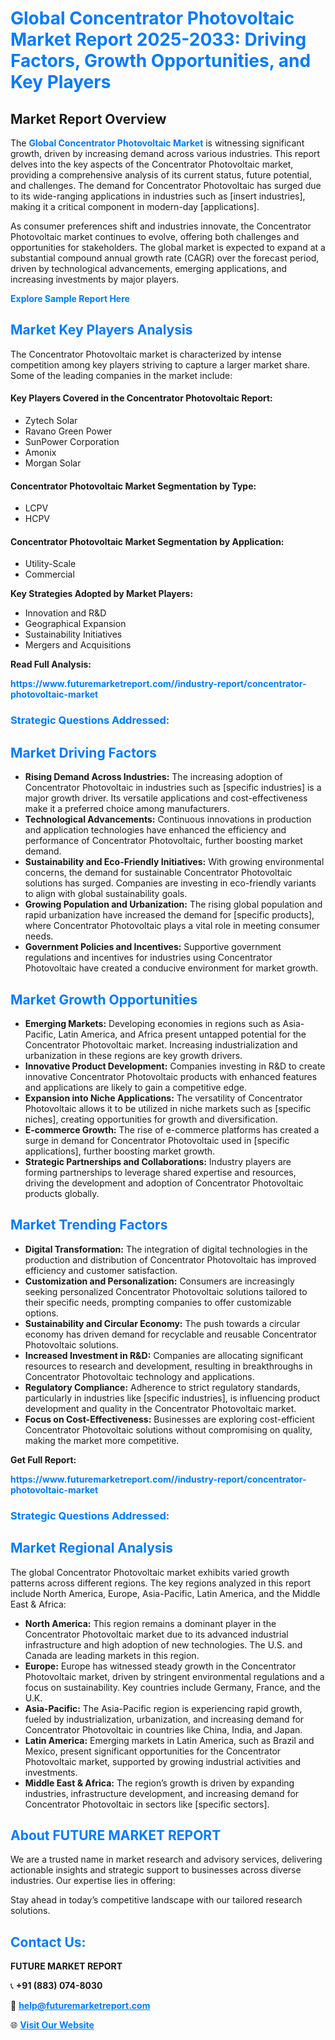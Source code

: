 <h1 style="color: #007BFF;">Global Concentrator Photovoltaic Market Report 2025-2033: Driving Factors, Growth Opportunities, and Key Players</h1>

<section id="overview">
<h2>Market Report Overview</h2>
<p>The <a href="https://www.futuremarketreport.com//industry-report/concentrator-photovoltaic-market" style="color: #007BFF; text-decoration: none;"><strong>Global Concentrator Photovoltaic Market</strong></a> is witnessing significant growth, driven by increasing demand across various industries. This report delves into the key aspects of the Concentrator Photovoltaic market, providing a comprehensive analysis of its current status, future potential, and challenges. The demand for Concentrator Photovoltaic has surged due to its wide-ranging applications in industries such as [insert industries], making it a critical component in modern-day [applications].</p>
<p>As consumer preferences shift and industries innovate, the Concentrator Photovoltaic market continues to evolve, offering both challenges and opportunities for stakeholders. The global market is expected to expand at a substantial compound annual growth rate (CAGR) over the forecast period, driven by technological advancements, emerging applications, and increasing investments by major players.</p>
</section>

<section id="overview">
<p><a href="https://www.futuremarketreport.com//request-sample/reportId=64251" style="color: #007BFF; text-decoration: none;"><strong>Explore Sample Report Here</strong></a></p>
</section>

<section id="key-players">
<h2 style="color: #007BFF;">Market Key Players Analysis</h2>
<p>The Concentrator Photovoltaic market is characterized by intense competition among key players striving to capture a larger market share. Some of the leading companies in the market include:</p>
<h4>Key Players Covered in the Concentrator Photovoltaic Report:</h4>
<ul><li>Zytech Solar</li><li>Ravano Green Power</li><li>SunPower Corporation</li><li>Amonix</li><li>Morgan Solar</li></ul>
<h4>Concentrator Photovoltaic Market Segmentation by Type:</h4>
<ul><li>LCPV</li><li>HCPV</li></ul>

<h4>Concentrator Photovoltaic Market Segmentation by Application:</h4>
<ul><li>Utility-Scale</li><li>Commercial</li></ul>
<p><strong>Key Strategies Adopted by Market Players:</strong></p>
<ul>
<li>Innovation and R&D</li>
<li>Geographical Expansion</li>
<li>Sustainability Initiatives</li>
<li>Mergers and Acquisitions</li>
</ul>
</section>

<section>
<p><strong>Read Full Analysis: </strong></p><a href="https://www.futuremarketreport.com//industry-report/concentrator-photovoltaic-market" style="color: #007BFF; text-decoration: none;"><strong>https://www.futuremarketreport.com//industry-report/concentrator-photovoltaic-market</strong></a>
<h3 style="color: #007BFF;">Strategic Questions Addressed:</h3>
</section>

<section id="driving-factors">
<h2 style="color: #007BFF;">Market Driving Factors</h2>
<ul>
<li><strong>Rising Demand Across Industries:</strong> The increasing adoption of Concentrator Photovoltaic in industries such as [specific industries] is a major growth driver. Its versatile applications and cost-effectiveness make it a preferred choice among manufacturers.</li>
<li><strong>Technological Advancements:</strong> Continuous innovations in production and application technologies have enhanced the efficiency and performance of Concentrator Photovoltaic, further boosting market demand.</li>
<li><strong>Sustainability and Eco-Friendly Initiatives:</strong> With growing environmental concerns, the demand for sustainable Concentrator Photovoltaic solutions has surged. Companies are investing in eco-friendly variants to align with global sustainability goals.</li>
<li><strong>Growing Population and Urbanization:</strong> The rising global population and rapid urbanization have increased the demand for [specific products], where Concentrator Photovoltaic plays a vital role in meeting consumer needs.</li>
<li><strong>Government Policies and Incentives:</strong> Supportive government regulations and incentives for industries using Concentrator Photovoltaic have created a conducive environment for market growth.</li>
</ul>
</section>

<section id="growth-opportunities">
<h2 style="color: #007BFF;">Market Growth Opportunities</h2>
<ul>
<li><strong>Emerging Markets:</strong> Developing economies in regions such as Asia-Pacific, Latin America, and Africa present untapped potential for the Concentrator Photovoltaic market. Increasing industrialization and urbanization in these regions are key growth drivers.</li>
<li><strong>Innovative Product Development:</strong> Companies investing in R&D to create innovative Concentrator Photovoltaic products with enhanced features and applications are likely to gain a competitive edge.</li>
<li><strong>Expansion into Niche Applications:</strong> The versatility of Concentrator Photovoltaic allows it to be utilized in niche markets such as [specific niches], creating opportunities for growth and diversification.</li>
<li><strong>E-commerce Growth:</strong> The rise of e-commerce platforms has created a surge in demand for Concentrator Photovoltaic used in [specific applications], further boosting market growth.</li>
<li><strong>Strategic Partnerships and Collaborations:</strong> Industry players are forming partnerships to leverage shared expertise and resources, driving the development and adoption of Concentrator Photovoltaic products globally.</li>
</ul>
</section>

<section id="trending-factors">
<h2 style="color: #007BFF;">Market Trending Factors</h2>
<ul>
<li><strong>Digital Transformation:</strong> The integration of digital technologies in the production and distribution of Concentrator Photovoltaic has improved efficiency and customer satisfaction.</li>
<li><strong>Customization and Personalization:</strong> Consumers are increasingly seeking personalized Concentrator Photovoltaic solutions tailored to their specific needs, prompting companies to offer customizable options.</li>
<li><strong>Sustainability and Circular Economy:</strong> The push towards a circular economy has driven demand for recyclable and reusable Concentrator Photovoltaic solutions.</li>
<li><strong>Increased Investment in R&D:</strong> Companies are allocating significant resources to research and development, resulting in breakthroughs in Concentrator Photovoltaic technology and applications.</li>
<li><strong>Regulatory Compliance:</strong> Adherence to strict regulatory standards, particularly in industries like [specific industries], is influencing product development and quality in the Concentrator Photovoltaic market.</li>
<li><strong>Focus on Cost-Effectiveness:</strong> Businesses are exploring cost-efficient Concentrator Photovoltaic solutions without compromising on quality, making the market more competitive.</li>
</ul>
</section>

<section>
<p><strong>Get Full Report: </strong></p><a href="https://www.futuremarketreport.com//industry-report/concentrator-photovoltaic-market" style="color: #007BFF; text-decoration: none;"><strong>https://www.futuremarketreport.com//industry-report/concentrator-photovoltaic-market</strong></a>
<h3 style="color: #007BFF;">Strategic Questions Addressed:</h3>
</section>


<section id="regional-analysis">
<h2 style="color: #007BFF;">Market Regional Analysis</h2>
<p>The global Concentrator Photovoltaic market exhibits varied growth patterns across different regions. The key regions analyzed in this report include North America, Europe, Asia-Pacific, Latin America, and the Middle East & Africa:</p>
<ul>
<li><strong>North America:</strong> This region remains a dominant player in the Concentrator Photovoltaic market due to its advanced industrial infrastructure and high adoption of new technologies. The U.S. and Canada are leading markets in this region.</li>
<li><strong>Europe:</strong> Europe has witnessed steady growth in the Concentrator Photovoltaic market, driven by stringent environmental regulations and a focus on sustainability. Key countries include Germany, France, and the U.K.</li>
<li><strong>Asia-Pacific:</strong> The Asia-Pacific region is experiencing rapid growth, fueled by industrialization, urbanization, and increasing demand for Concentrator Photovoltaic in countries like China, India, and Japan.</li>
<li><strong>Latin America:</strong> Emerging markets in Latin America, such as Brazil and Mexico, present significant opportunities for the Concentrator Photovoltaic market, supported by growing industrial activities and investments.</li>
<li><strong>Middle East & Africa:</strong> The region’s growth is driven by expanding industries, infrastructure development, and increasing demand for Concentrator Photovoltaic in sectors like [specific sectors].</li>
</ul>
</section>

<footer>
<h2 style="color: #007BFF;">About FUTURE MARKET REPORT</h2>
<p>We are a trusted name in market research and advisory services, delivering actionable insights and strategic support to businesses across diverse industries. Our expertise lies in offering:</p>

<p>Stay ahead in today’s competitive landscape with our tailored research solutions.</p>

<h2 style="color: #007BFF;">Contact Us:</h2>
<p><strong>FUTURE MARKET REPORT</strong></p>
<p>📞 <strong>+91 (883) 074-8030</strong></p>
<p>📧 <strong><a href="mailto:help@futuremarketreport.com" style="color: #007BFF;">help@futuremarketreport.com</a></strong></p>
<p>🌐 <strong><a href="https://www.futuremarketreport.com/" style="color: #007BFF;">Visit Our Website</a></strong></p>
</footer>